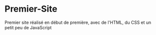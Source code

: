 # Premier-Site
Premier site réalisé en début de première, avec de l'HTML, du CSS et un petit peu de JavaScript
